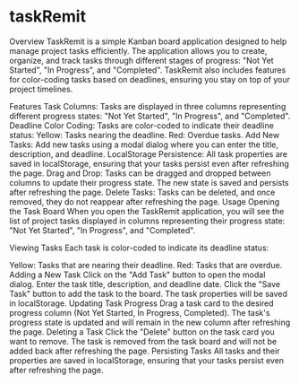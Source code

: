 # taskRemit
Overview
TaskRemit is a simple Kanban board application designed to help manage project tasks efficiently. The application allows you to create, organize, and track tasks through different stages of progress: "Not Yet Started", "In Progress", and "Completed". TaskRemit also includes features for color-coding tasks based on deadlines, ensuring you stay on top of your project timelines.

Features
Task Columns: Tasks are displayed in three columns representing different progress states: "Not Yet Started", "In Progress", and "Completed".
Deadline Color Coding: Tasks are color-coded to indicate their deadline status:
Yellow: Tasks nearing the deadline.
Red: Overdue tasks.
Add New Tasks: Add new tasks using a modal dialog where you can enter the title, description, and deadline.
LocalStorage Persistence: All task properties are saved in localStorage, ensuring that your tasks persist even after refreshing the page.
Drag and Drop: Tasks can be dragged and dropped between columns to update their progress state. The new state is saved and persists after refreshing the page.
Delete Tasks: Tasks can be deleted, and once removed, they do not reappear after refreshing the page.
Usage
Opening the Task Board
When you open the TaskRemit application, you will see the list of project tasks displayed in columns representing their progress state: "Not Yet Started", "In Progress", and "Completed".

Viewing Tasks
Each task is color-coded to indicate its deadline status:

Yellow: Tasks that are nearing their deadline.
Red: Tasks that are overdue.
Adding a New Task
Click on the "Add Task" button to open the modal dialog.
Enter the task title, description, and deadline date.
Click the "Save Task" button to add the task to the board. The task properties will be saved in localStorage.
Updating Task Progress
Drag a task card to the desired progress column (Not Yet Started, In Progress, Completed).
The task's progress state is updated and will remain in the new column after refreshing the page.
Deleting a Task
Click the "Delete" button on the task card you want to remove.
The task is removed from the task board and will not be added back after refreshing the page.
Persisting Tasks
All tasks and their properties are saved in localStorage, ensuring that your tasks persist even after refreshing the page.
